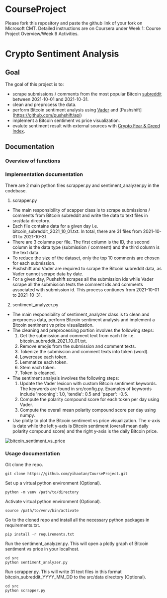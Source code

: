 # CourseProject

Please fork this repository and paste the github link of your fork on Microsoft CMT. Detailed instructions are on Coursera under Week 1: Course Project Overview/Week 9 Activities.

# Crypto Sentiment Analysis 

## Goal 

The goal of this project is to:
- scrape submissions / comments from the most popular Bitcoin [subreddit](https://www.reddit.com/r/Bitcoin/) between 2021-10-01 and 2021-10-31.
- clean and preprocess the data.
- perform Bitcoin sentiment analysis using [Vader](https://github.com/cjhutto/vaderSentiment) and [Pushshift] (https://github.com/pushshift/api)
- implement a Bitcoin sentiment vs price visualization.
- evalute sentiment result with external sources with [Crypto Fear & Greed Index](https://alternative.me/crypto/fear-and-greed-index/).

## Documentation 

### Overview of functions 




### Implementation documentation 

There are 2 main python files scrapper.py and sentiment_analyzer.py in the codebase.

1. scrapper.py

* The main responsibility of scapper class is to scrape submissions / comments from Bitcoin subreddit and write the data to text files in src/data directory.
* Each file contains data for a given day i.e. bitcoin_subreddit_2021_10_01.txt. In total, there are 31 files from 2021-10-01 to 2021-10-31.
* There are 3 columns per file. The first column is the ID, the second column is the data type (submission / comment) and the third column is the text data.
* To reduce the size of the dataset, only the top 10 comments are chosen for each submission.
* Pushshift and Vader are required to scrape the Bitcoin subreddit data, as Vader cannot scrape data by date. 
* For a given day, Pushshift scrapes all the submission ids while Vader scrape all the submission texts the comment ids and comments associated with submission id. This process contiunes from 2021-10-01 to 2021-10-31.

2. sentiment_analyzer.py

* The main responsibility of sentiment_analyzer class is to clean and preprocess data, perform Bitcoin sentiment analysis and implement a Bitcoin sentiment vs price visualization.
* The cleaning and preprocessing portion involves the following steps:
  1. Get the submission and comment text from each file i.e. bitcoin_subreddit_2021_10_01.txt.
  2. Remove emojis from the submission and comment texts.
  3. Tokenize the submission and comment texts into token (word).
  4. Lowercase each token.
  5. Lemmatize each token.
  6. Stem each token.
  7. Token is cleaned.
* The sentiment analysis involves the following steps:
  1. Update the Vader lexicon with custom Bitcoin sentiment keywords. The keywords are found in src/config.py. Examples of keywords include 'mooning': 1.0, 'tendie': 0.5 and 'paper': -0.5.
  1. Compute the polarity compound score for each token per day using Vader.
  2. Compute the overall mean polarity compound score per day using numpy.
* Use plotly to plot the Bitcoin sentiment vs price visualization. The x-axis is date while the left y-axis is Bitcoin sentiment (overall mean daily polarity compound score) and the right y-axis is the daily Bitcoin price.

![bitcoin_sentiment_vs_price](https://user-images.githubusercontent.com/9248134/145162940-bb65a9d2-814a-497a-bab4-0edb761dcb32.png)

### Usage documentation

Git clone the repo.

```
git clone https://github.com/yihaotan/CourseProject.git
```

Set up a virtual python environment (Optional).

```
python -m venv /path/to/directory
```

Activate virtual python environment (Optional).

```
source /path/to/venv/bin/activate
```


Go to the cloned repo and install all the necessary python packages in requirements.txt.

```
pip install -r requirements.txt
```


Run the sentiment_analyzer.py. This will open a plotly graph of Bitcoin sentiment vs price in your localhost. 

```
cd src
python sentiment_analyzer.py
```

Run scrapper.py. This will write 31 text files in this format bitcoin_subreddit_YYYY_MM_DD to the src/data directory (Optional). 

```
cd src
python scrapper.py
```
